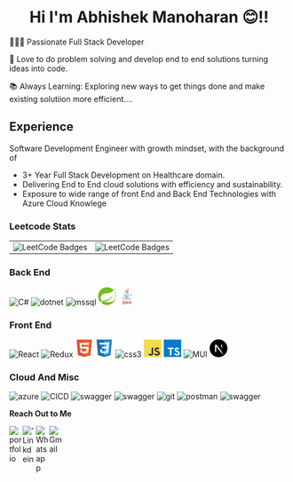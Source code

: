 
<h1 align="center">Hi I'm Abhishek Manoharan 😊!!</h1>

👨🏽‍💻 Passionate Full Stack Developer
  
🚀 Love to do problem solving and develop end to end solutions turning ideas into code.

📚 Always Learning:
Exploring new ways to get things done and make existing solutiion more efficient....

## Experience
Software Development Engineer with growth mindset, with the background of
  - 3+ Year Full Stack Development on Healthcare domain.
  - Delivering End to End cloud solutions with efficiency and sustainability.
  - Exposure to wide range of front End and Back End Technologies with Azure Cloud Knowlege 

### Leetcode Stats

<table border="0">
<!--  <tr>
    <td><b style="font-size:30px">Title</b></td>
    <td><b style="font-size:30px">Title 2</b></td>
 </tr> -->
 <tr>   
    <td><img src="https://leetcard.jacoblin.cool/AbhishekManoharan?theme=dark&ext=heatmap" alt="LeetCode Badges"/></td>
    <td><img src="https://leetcode-badge-showcase.vercel.app/api?username=AbhishekManoharan&theme=github-dark" alt="LeetCode Badges"/></td>
 </tr>
</table>

<!---
![Leetcode Stats](https://leetcard.jacoblin.cool/AbhishekManoharan?theme=dark&ext=activity)
![Leetcode Stats](https://leetcard.jacoblin.cool/AbhishekManoharan?theme=dark&ext=contest)
-->



### Back End

<p align="left">
   <img src="https://user-images.githubusercontent.com/25181517/121405384-444d7300-c95d-11eb-959f-913020d3bf90.png" alt="C#" width="32" height="32"/>
   <img src="https://user-images.githubusercontent.com/25181517/121405754-b4f48f80-c95d-11eb-8893-fc325bde617f.png" alt="dotnet" width="32" height="32"/>
  <img src="https://github.com/marwin1991/profile-technology-icons/assets/19180175/3b371807-db7c-45b4-8720-c0cfc901680a" alt="mssql" width="32" height="32"/>
  <img src="https://github.com/devicons/devicon/blob/master/icons/spring/spring-original.svg" alt="spring" width="32" height="32"/>
  <img src="https://github.com/devicons/devicon/blob/master/icons/java/java-original-wordmark.svg" alt="spring" width="32" height="32"/>
 
</p>

### Front End

<p align="left">
   <img src="https://user-images.githubusercontent.com/25181517/183897015-94a058a6-b86e-4e42-a37f-bf92061753e5.png" alt="React" width="32" height="32"/>
   <img src="https://user-images.githubusercontent.com/25181517/187896150-cc1dcb12-d490-445c-8e4d-1275cd2388d6.png" alt="Redux" width="32" height="32"/>
  <img src="https://raw.githubusercontent.com/devicons/devicon/master/icons/html5/html5-original.svg" alt="html5" width="32" height="32"/>
  <img src="https://raw.githubusercontent.com/devicons/devicon/master/icons/css3/css3-original.svg" alt="css3" width="32" height="32"/>
  <img src="https://user-images.githubusercontent.com/25181517/183890595-779a7e64-3f43-4634-bad2-eceef4e80268.png"  alt="css3" width="32" height="32" />
  <img src="https://raw.githubusercontent.com/devicons/devicon/master/icons/javascript/javascript-original.svg" alt="javascript" width="32" height="32"/>
  <img src="https://raw.githubusercontent.com/devicons/devicon/master/icons/typescript/typescript-original.svg" alt="typescript" width="32" height="32"/>
  <img src="https://user-images.githubusercontent.com/25181517/189716630-fe6c084c-6c66-43af-aa49-64c8aea4a5c2.png" alt="MUI" width="32" height="32"/>
  <img src="https://raw.githubusercontent.com/devicons/devicon/master/icons/nextjs/nextjs-original.svg" alt="nextjs" width="32" height="32"/>

</p>

### Cloud And Misc

<p align="left">
   <img src="https://user-images.githubusercontent.com/25181517/183911544-95ad6ba7-09bf-4040-ac44-0adafedb9616.png" alt="azure" width="32" height="32"/>
  <img src="https://user-images.githubusercontent.com/25181517/183868728-b2e11072-00a5-47e2-8a4e-4ebbb2b8c554.png" alt="CICD" width="32" height="32"/>   
  <img src="https://user-images.githubusercontent.com/25181517/117207330-263ba280-adf4-11eb-9b97-0ac5b40bc3be.png" alt="swagger" width="32" height="32"/>
  <img src="https://user-images.githubusercontent.com/25181517/182534006-037f08b5-8e7b-4e5f-96b6-5d2a5558fa85.png" alt="swagger" width="32" height="32"/>
  
  <img src="https://user-images.githubusercontent.com/25181517/192108372-f71d70ac-7ae6-4c0d-8395-51d8870c2ef0.png" alt="git" width="32" height="32"/>
  <img src="https://user-images.githubusercontent.com/25181517/192109061-e138ca71-337c-4019-8d42-4792fdaa7128.png" alt="postman" width="32" height="32"/> 
  <img src="https://user-images.githubusercontent.com/25181517/186711335-a3729606-5a78-4496-9a36-06efcc74f800.png" alt="swagger" width="32" height="32"/>


</p>


**Reach Out to Me**

<a href="https://abhishekmano.github.io" target="_blank">
  <img align="left" alt="portfolio" width="24px" src="https://cdn.jsdelivr.net/npm/simple-icons@v3/icons/github.svg" />
</a>
<a href="https://linkedin.com/in/abhishek-mano">
  <img align="left" alt="'Linkdein" width="24px" src="https://cdn.jsdelivr.net/npm/simple-icons@v3/icons/linkedin.svg" />
</a>

<a href="https://wa.me/+8891410500">
  <img align="left" alt="Whatsapp" width="24px" src="https://cdn.jsdelivr.net/npm/simple-icons@v3/icons/whatsapp.svg" />
</a>

<a href="mailto:abhishekmanoharan1999@gmail.com">
  <img align="left" alt="Gmail" width="24px" src="https://cdn.jsdelivr.net/npm/simple-icons@v3/icons/gmail.svg" />
</a>
